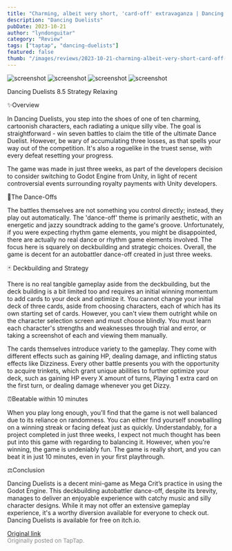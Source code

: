 ```yaml
---
title: "Charming, albeit very short, 'card-off' extravaganza | Dancing Duelists"
description: "Dancing Duelists"
pubDate: 2023-10-21
author: "lyndonguitar"
category: "Review"
tags: ["taptap", "dancing-duelists"]
featured: false
thumb: "/images/reviews/2023-10-21-charming-albeit-very-short-card-off-extravaganza--dancing-duelists-0.avif"
---
```


<div class="gallery">
  <img src="/images/reviews/2023-10-21-charming-albeit-very-short-card-off-extravaganza--dancing-duelists-0.avif" alt="screenshot" />
  <img src="/images/reviews/2023-10-21-charming-albeit-very-short-card-off-extravaganza--dancing-duelists-1.avif" alt="screenshot" />
  <img src="/images/reviews/2023-10-21-charming-albeit-very-short-card-off-extravaganza--dancing-duelists-2.avif" alt="screenshot" />
  <img src="/images/reviews/2023-10-21-charming-albeit-very-short-card-off-extravaganza--dancing-duelists-3.avif" alt="screenshot" />
</div>

Dancing Duelists
8.5
Strategy
Relaxing

✨Overview

In Dancing Duelists, you step into the shoes of one of ten charming, cartoonish characters, each radiating a unique silly vibe. The goal is straightforward - win seven battles to claim the title of the ultimate Dance Duelist. However, be wary of accumulating three losses, as that spells your way out of the competition. It's also a roguelike in the truest sense, with every defeat resetting your progress.

The game was made in just three weeks, as part of the developers decision to consider switching to Godot Engine from Unity, in light of recent controversial events surrounding royalty payments with Unity developers.

🕺The Dance-Offs

The battles themselves are not something you control directly; instead, they play out automatically. The 'dance-off' theme is primarily aesthetic, with an energetic and jazzy soundtrack adding to the game's groove. Unfortunately, if you were expecting rhythm game elements, you might be disappointed, there are actually no real dance or rhythm game elements involved. The focus here is squarely on deckbuilding and strategic choices. Overall, the game is decent for an autobattler dance-off created in just three weeks.

🃏 Deckbuilding and Strategy

There is no real tangible gameplay aside from the deckbuilding, but the deck building is a bit limited too and requires an initial winning momentum to add cards to your deck and optimize it. You cannot change your initial deck of three cards, aside from choosing characters, each of which has its own starting set of cards. However, you can't view them outright while on the character selection screen and must choose blindly.  You must learn each character's strengths and weaknesses through trial and error, or taking a screenshot of each and viewing them manually.

The cards themselves introduce variety to the gameplay. They come with different effects such as gaining HP, dealing damage, and inflicting status effects like Dizziness. Every other battle presents you with the opportunity to acquire trinkets, which grant unique abilities to further optimize your deck, such as gaining HP every X amount of turns, Playing 1 extra card on the first turn, or dealing damage whenever you get Dizzy.

⏰️Beatable within 10 minutes

When you play long enough, you’ll find that the game is not well balanced due to its reliance on randomness. You can either find yourself snowballing on a winning streak or facing defeat just as quickly. Understandably, for a project completed in just three weeks, I expect not much thought has been put into this game with regarding to balancing it. However, when you're winning, the game is undeniably fun. The game is really short, and you can beat it in just 10 minutes, even in your first playthrough.

⚖️Conclusion

Dancing Duelists is a decent mini-game as Mega Crit’s practice in using the Godot Engine. This deckbuilding autobattler dance-off, despite its brevity, manages to deliver an enjoyable experience with catchy music and silly character designs. While it may not offer an extensive gameplay experience, it's a worthy diversion available for everyone to check out. Dancing Duelists is available for free on itch.io.

[Original link](https://www.taptap.io/post/6460394)<br><span style="font-size: 0.95em; color: #888;">Originally posted on TapTap.</span>
